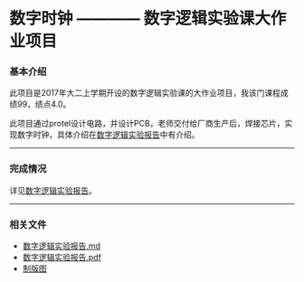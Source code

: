 # 数字时钟 ———— 数字逻辑实验课大作业项目

### 基本介绍
此项目是2017年大二上学期开设的数字逻辑实验课的大作业项目，我该门课程成绩99，绩点4.0。

此项目通过protel设计电路，并设计PCB，老师交付给厂商生产后，焊接芯片，实现数字时钟，具体介绍在[数字逻辑实验报告](./数字逻辑实验报告.md)中有介绍。

***
### 完成情况
详见[数字逻辑实验报告](./数字逻辑实验报告.md)。

***
### 相关文件
- [数字逻辑实验报告.md](./数字逻辑实验报告.md) 
- [数字逻辑实验报告.pdf](./数字逻辑实验报告.pdf)
- [制版图](./04.ddb)


